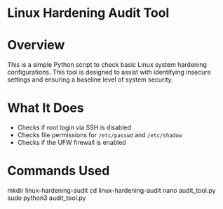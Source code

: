 # Linux Hardening Audit Tool

# Overview

This is a simple Python script to check basic Linux system hardening configurations.
This tool is designed to assist with identifying insecure settings and ensuring a baseline level of system security.

# What It Does

- Checks if root login via SSH is disabled
- Checks file permissions for `/etc/passwd` and `/etc/shadow`
- Checks if the UFW firewall is enabled

# Commands Used

mkdir linux-hardening-audit
cd linux-hardening-audit
nano audit_tool.py
sudo python3 audit_tool.py


